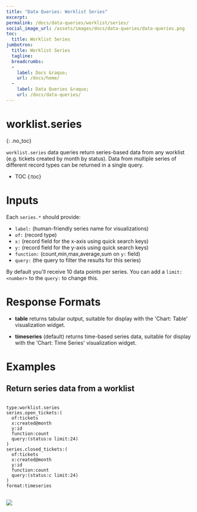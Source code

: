 ```yaml
---
title: "Data Queries: Worklist Series"
excerpt: 
permalink: /docs/data-queries/worklist/series/
social_image_url: /assets/images/docs/data-queries/data-queries.png
toc:
  title: Worklist Series
jumbotron:
  title: Worklist Series
  tagline: 
  breadcrumbs:
  -
    label: Docs &raquo;
    url: /docs/home/
  -
    label: Data Queries &raquo;
    url: /docs/data-queries/
---
```


# worklist.series
{: .no_toc}

`worklist.series` data queries return series-based data from any worklist (e.g. tickets created by month by status). Data from multiple series of different record types can be returned in a single query.

* TOC
{:toc}

# Inputs

Each `series.*` should provide:
* `label:` (human-friendly series name for visualizations)
* `of:` (record type)
* `x:` (record field for the x-axis using quick search keys)
* `y:` (record field for the y-axis using quick search keys)
* `function:` (count,min,max,average,sum on `y:` field)
* `query:` (the query to filter the results for this series)

By default you'll receive 10 data points per series. You can add a `limit:<number>` to the `query:` to change this.

# Response Formats

* **table** returns tabular output, suitable for display with the 'Chart: Table' visualization widget.

* **timeseries** (default) returns time-based series data, suitable for display with the 'Chart: Time Series' visualization widget.

# Examples

## Return series data from a worklist

<pre>
<code class="language-text">
type:worklist.series 
series.open_tickets:(
  of:tickets 
  x:created@month 
  y:id 
  function:count 
  query:(status:o limit:24)
) 
series.closed_tickets:(
  of:tickets 
  x:created@month 
  y:id 
  function:count 
  query:(status:c limit:24)
)
format:timeseries
</code>
</pre>

<div class="cerb-screenshot">
<img src="/assets/images/docs/data-queries/data-queries-worklist-timeseries-created.png" class="screenshot">
</div>

